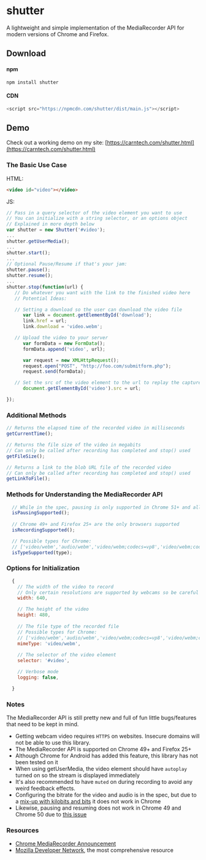 # shutter 

A lightweight and simple implementation of the MediaRecorder API for modern versions of Chrome and Firefox. 

## Download

#### npm
```
npm install shutter
```

#### CDN

```js
<script src="https://npmcdn.com/shutter/dist/main.js"></script>
```

## Demo

Check out a working demo on my site: [https://carntech.com/shutter.html](https://carntech.com/shutter.html)


### The Basic Use Case

HTML:
```html
<video id="video"></video>
```

JS:
```js
// Pass in a query selector of the video element you want to use
// You can initialize with a string selector, or an options object
// Explained in more depth below
var shutter = new Shutter('#video');
...
shutter.getUserMedia();
...
shutter.start();
...
// Optional Pause/Resume if that's your jam: 
shutter.pause();
shutter.resume();
...
shutter.stop(function(url) {
   // Do whatever you want with the link to the finished video here
   // Potential Ideas:

   // Setting a download so the user can download the video file
      var link = document.getElementById('download');
      link.href = url;
      link.download = 'video.webm';

   // Upload the video to your server
      var formData = new FormData();
      formData.append('video', url);

      var request = new XMLHttpRequest();
      request.open("POST", "http://foo.com/submitform.php");
      request.send(formData);

   // Set the src of the video element to the url to replay the captured footage
      document.getElementById('video').src = url;

});

```



### Additional Methods


``` js
// Returns the elapsed time of the recorded video in milliseconds
getCurrentTime();

// Returns the file size of the video in megabits
// Can only be called after recording has completed and stop() used
getFileSize(); 

// Returns a link to the blob URL file of the recorded video
// Can only be called after recording has completed and stop() used
getLinkToFile();

```

### Methods for Understanding the MediaRecorder API

```js
  // While in the spec, pausing is only supported in Chrome 51+ and all Firefox
  isPausingSupported();
  
  // Chrome 49+ and Firefox 25+ are the only browsers supported
  isRecordingSupported();

  // Possible types for Chrome: 
  // ['video/webm','audio/webm','video/webm;codecs=vp8','video/webm;codecs=vp9'];
  isTypeSupported(type);
```

### Options for Initialization

```js
  {
    // The width of the video to record
    // Only certain resolutions are supported by webcams so be careful
    width: 640,

    // The height of the video
    height: 480,
    
    // The file type of the recorded file
    // Possible types for Chrome: 
    // ['video/webm','audio/webm','video/webm;codecs=vp8','video/webm;codecs=vp9'];
    mimeType: 'video/webm',
    
    // The selector of the video element
    selector: '#video',

    // Verbose mode
    logging: false,

  }
```
 
### Notes

The MediaRecorder API is still pretty new and full of fun little bugs/features that need to be kept in mind.

- Getting webcam video requires `HTTPS` on websites. Insecure domains will not be able to use this library.
- The MediaRecorder API is supported on Chrome 49+ and Firefox 25+
- Although Chrome for Android has added this feature, this library has not been tested on it
- When using getUserMedia, the video element should have `autoplay` turned on so the stream is displayed immediately
- It's also recommended to have `muted` on during recording to avoid any weird feedback effects.
- Configuring the bitrate for the video and audio is in the spec, but due to a [mix-up with kilobits and bits](https://bugs.chromium.org/p/chromium/issues/detail?id=605750&can=1&q=MediaRecorder%20bitrate&colspec=ID%20Pri%20M%20Stars%20ReleaseBlock%20Component%20Status%20Owner%20Summary%20OS%20Modified) it does not work in Chrome 
- Likewise, pausing and resuming does not work in Chrome 49 and Chrome 50 due to [this issue](https://bugs.chromium.org/p/chromium/issues/detail?id=593560&can=1&q=MediaRecorder%20pausing&colspec=ID%20Pri%20M%20Stars%20ReleaseBlock%20Component%20Status%20Owner%20Summary%20OS%20Modified)



### Resources

 - [Chrome MediaRecorder Announcement](https://developers.google.com/web/updates/2016/01/mediarecorder?hl=en)
 - [Mozilla Developer Network](https://developer.mozilla.org/en-US/docs/Web/API/MediaRecorder), the most comprehensive resource

